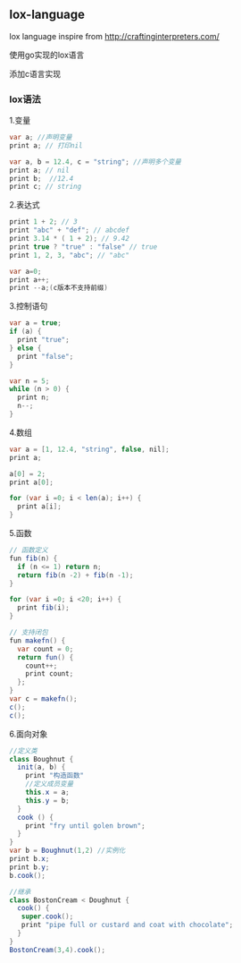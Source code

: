 ## lox-language
lox language inspire from http://craftinginterpreters.com/

使用go实现的lox语言 

添加c语言实现

### lox语法 

1.变量
```java
var a; //声明变量
print a; // 打印nil

var a, b = 12.4, c = "string"; //声明多个变量
print a; // nil
print b;  //12.4
print c; // string
```

2.表达式
```java
print 1 + 2; // 3
print "abc" + "def"; // abcdef
print 3.14 * ( 1 + 2); // 9.42
print true ? "true" : "false" // true
print 1, 2, 3, "abc"; // "abc"

var a=0;
print a++;
print --a;(c版本不支持前缀)
```

3.控制语句
```java
var a = true;
if (a) {
  print "true";
} else {
  print "false";
}

var n = 5;
while (n > 0) { 
  print n;
  n--;
}
```
4.数组
```java
var a = [1, 12.4, "string", false, nil];
print a;

a[0] = 2;
print a[0];

for (var i =0; i < len(a); i++) {
  print a[i];
}
```

5.函数
```java
// 函数定义
fun fib(n) {
  if (n <= 1) return n;
  return fib(n -2) + fib(n -1);
}

for (var i =0; i <20; i++) {
  print fib(i);
}

// 支持闭包
fun makefn() {
  var count = 0;
  return fun() { 
    count++;
    print count;
  };
}
var c = makefn();
c();
c();
```

6.面向对象
```java
//定义类
class Boughnut {
  init(a, b) {
    print "构造函数"
    //定义成员变量
    this.x = a;
    this.y = b;
  }
  cook () {
    print "fry until golen brown";
  }
}
var b = Boughnut(1,2) //实例化
print b.x;
print b.y;
b.cook();

//继承
class BostonCream < Doughnut {
  cook() {
   super.cook();
   print "pipe full or custard and coat with chocolate";
  }
}
BostonCream(3,4).cook();
```
